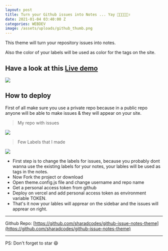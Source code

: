 ```yaml
---
layout: post
title: Turn your Github issues into Notes ... Yay 👨‍💻👩‍💻🤟✌
date: 2021-01-04 03:40:00 Z
categories: WEBDEV
image: /assets/uploads/github_thumb.png
---
```


This theme will turn your repository issues into notes.

Also the color of your labels will be used as color for the tags on the site.

## Have a look at this [Live demo](https://github-issue-notes-theme.vercel.app)

![](https://dev-to-uploads.s3.amazonaws.com/i/tzk3kr759vwu7jx7ich0.png)

## How to deploy

First of all make sure you use a private repo because in a public repo anyone will be able to make issues & they will appear on your site.

> My repo with issues

![](https://dev-to-uploads.s3.amazonaws.com/i/op9bwhljju366rupisea.png)

> Few Labels that I made

![](https://dev-to-uploads.s3.amazonaws.com/i/m8aflgb3mgn4e7qiovac.png)

- First step is to change the labels for issues, because you probably dont wanna use the existing labels for your notes, your lables will be used as tags in the notes.
- Now Fork the project or download
- Open theme.config.js file and change username and repo name
- Get a personal access token from github
- Deploy on vercel and add personal access token as environment variable TOKEN.
- That's it now your lables will apprear on the sidebar and the issues will apprear on right.

---

Github Repo: [https://github.com/sharadcodes/github-issue-notes-theme](https://github.com/sharadcodes/github-issue-notes-theme)

---

PS: Don't forget to star :smile:

